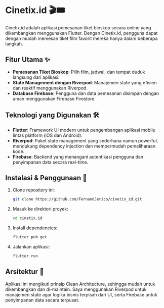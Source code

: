 # Cinetix.id 🎬🎟️  
Cinetix.id adalah aplikasi pemesanan tiket bioskop secara online yang dikembangkan menggunakan Flutter. Dengan Cinetix.id, pengguna dapat dengan mudah memesan tiket film favorit mereka hanya dalam beberapa langkah.

## Fitur Utama ✨
- **Pemesanan Tiket Bioskop**: Pilih film, jadwal, dan tempat duduk langsung dari aplikasi.
- **State Management dengan Riverpod**: Manajemen state yang efisien dan reaktif menggunakan Riverpod.
- **Database Firebase**: Pengguna dan data pemesanan disimpan dengan aman menggunakan Firebase Firestore.

## Teknologi yang Digunakan 🛠️
- **Flutter**: Framework UI modern untuk pengembangan aplikasi mobile lintas platform (iOS dan Android).
- **Riverpod**: Paket state management yang sederhana namun powerful, mendukung dependency injection dan mempermudah pemeliharaan kode.
- **Firebase**: Backend yang menangani autentikasi pengguna dan penyimpanan data secara real-time.

## Instalasi & Penggunaan 🚀
1. Clone repository ini:
   ```bash
   git clone https://github.com/FernandJerico/cinetix_id.git
2. Masuk ke direktori proyek:
   ```bash
   cd cinetix.id
3. Install dependencies:
   ```bash
   flutter pub get
4. Jalankan aplikasi:
   ```bash
   flutter run

## Arsitektur 🔧
Aplikasi ini mengikuti prinsip Clean Architecture, sehingga mudah untuk dikembangkan dan di-maintain. Saya menggunakan Riverpod untuk manajemen state agar logika bisnis terpisah dari UI, serta Firebase untuk penyimpanan data secara terpusat.
